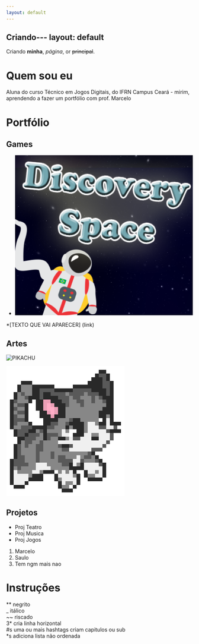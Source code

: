 ```yaml
---
layout: default
---
```


Criando---
layout: default
---

Criando **minha**, _página_, or ~~principal~~.

# Quem sou eu

Aluna do curso Técnico em Jogos Digitais, do IFRN Campus Ceará - mirim, aprendendo a fazer um portfólio com prof. Marcelo  

# Portfólio

## Games

* [![](Discovery.png)](https://AlessandraTS.github.io/DiscoverySpace/)  

*[TEXTO QUE VAI APARECER] (link)

## Artes

![PIKACHU](http://pixelartmaker.com/art/10a381410d7a886.png)


![](gatineo.png)

## Projetos

* Proj Teatro  
* Proj Musica  
* Proj Jogos  

1. Marcelo  
2. Saulo  
3. Tem ngm mais nao  

# Instruções

** negrito  
_ itálico  
~~ riscado  
3* cria linha horizontal  
#s uma ou mais hashtags criam capitulos ou sub   
*s adiciona lista não ordenada  

